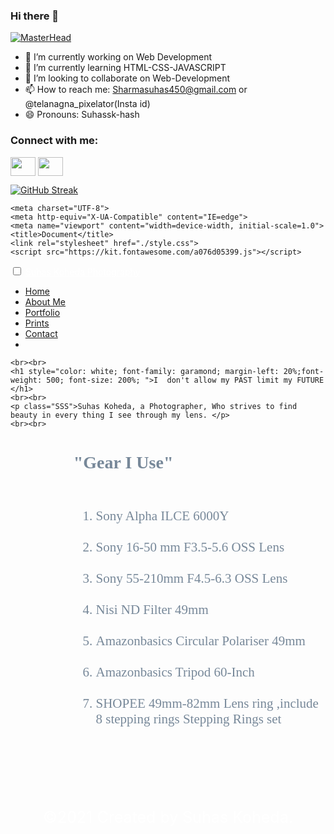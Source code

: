 ### Hi there 👋
[![MasterHead](https://instagram.fhyd15-1.fna.fbcdn.net/v/t51.2885-19/s150x150/240451443_124988873199260_3008541255882858565_n.jpg?_nc_ht=instagram.fhyd15-1.fna.fbcdn.net&_nc_ohc=Fy_sYOU-k9gAX8eUyT6&edm=ALbqBD0BAAAA&ccb=7-4&oh=f677813d599a61330e4f193c2238a347&oe=618B64EA&_nc_sid=9a90d6)](https://github.com/suhassk-hash)

- 🔭 I’m currently working on Web Development
- 🌱 I’m currently learning HTML-CSS-JAVASCRIPT
- 👯 I’m looking to collaborate on Web-Development
- 📫 How to reach me: Sharmasuhas450@gmail.com or @telanagna_pixelator(Insta id)
- 😄 Pronouns: Suhassk-hash
<h3 align="left">Connect with me:</h3>
<p align="left">

<a href="https://www.instagram.com/telangana_pixelator/" target="_blank"><img align="center" src="https://cdn.jsdelivr.net/npm/simple-icons@3.0.1/icons/instagram.svg" alt="" height="30" width="40" /></a>
  <a href="https://github.com/suhassk-hash" target="_blank"><img align="center" src="https://cdn.jsdelivr.net/npm/simple-icons@3.0.1/icons/github.svg" alt="" height="30" width="40" /></a>

</p>

[![GitHub Streak](http://github-readme-streak-stats.herokuapp.com?user=suhassk-hash&theme=dark&hide_border=true&date_format=M%20j%5B%2C%20Y%5D)](https://git.io/streak-stats)
[](https://img.shields.io/badge/<WORD_ON_LEFT>-<WORD_ON_RIGHT>-informational?style=flat&logo=<LOGO_NAME>&logoColor=white&color=2bbc8a)




<!DOCTYPE html>
<html lang="en" dir="ltr">
  <head>
      <title> Suhas Koheda Photography</title>
    <meta charset="utf-8">
    <title>Responsive Navbar</title>
    <meta name="viewport" content="width=device-width, initial-scale=1.0">
    <link rel="stylesheet" href="style.css">
    <script src="https://kit.fontawesome.com/a076d05399.js"></script>
<link rel="preconnect" href="https://fonts.googleapis.com">
<link rel="preconnect" href="https://fonts.gstatic.com" crossorigin>
<link href="https://fonts.googleapis.com/css2?family=Caveat&family=NTR&display=swap" rel="stylesheet">
<link rel="preconnect" href="https://fonts.googleapis.com">
<link rel="preconnect" href="https://fonts.gstatic.com" crossorigin>
<link href="https://fonts.googleapis.com/css2?family=La+Belle+Aurore&family=Raleway+Dots&family=Yellowtail&display=swap" rel="stylesheet">
<script>
  var isNS = (navigator.appName == "Netscape") ? 1 : 0;
  if(navigator.appName == "Netscape") document.captureEvents(Event.MOUSEDOWN||Event.MOUSEUP);
  function mischandler(){
  return false;
  }
  function mousehandler(e){
  var myevent = (isNS) ? e : event;
  var eventbutton = (isNS) ? myevent.which : myevent.button;
  if((eventbutton==2)||(eventbutton==3)) return false;
  }
  document.oncontextmenu = mischandler;
  document.onmousedown = mousehandler;
  document.onmouseup = mousehandler;
  </script>








<link rel="apple-touch-icon" sizes="180x180" href="./icons/apple-touch-icon.png">
<link rel="icon" type="image/png" sizes="32x32" href="./icons/favicon-32x32.png">
<link rel="icon" type="image/png" sizes="16x16" href="./icons/ favicon-16x16.png">
<link rel="manifest" href="./icons/site.webmanifest">


    <meta charset="UTF-8">
    <meta http-equiv="X-UA-Compatible" content="IE=edge">
    <meta name="viewport" content="width=device-width, initial-scale=1.0">
    <title>Document</title>
    <link rel="stylesheet" href="./style.css">
    <script src="https://kit.fontawesome.com/a076d05399.js"></script>
<link rel="preconnect" href="https://fonts.googleapis.com">
<link rel="preconnect" href="https://fonts.gstatic.com" crossorigin>
<link href="https://fonts.googleapis.com/css2?family=Caveat&family=NTR&display=swap" rel="stylesheet">
<link rel="preconnect" href="https://fonts.googleapis.com">
<link rel="preconnect" href="https://fonts.gstatic.com" crossorigin>
<link href="https://fonts.googleapis.com/css2?family=La+Belle+Aurore&family=Raleway+Dots&family=Yellowtail&display=swap" rel="stylesheet">

<meta name="viewport" content="width=device-width, initial-scale=1">
<link rel="stylesheet" href="https://www.w3schools.com/w3css/4/w3.css">






























<link href="https://fonts.googleapis.com/css2?family=EB+Garamond:ital@1&display=swap" rel="stylesheet">


<link rel="stylesheet" media="all" href="./footer.css" />
</head>
  
  
  <body  class="Bodyc"><Body oncontextmenu="return false" onselectstart="return false" ondragstart="return false"></Body>
    <nav>
      <input type="checkbox" id="check">
      <label for="check" class="checkbtn">
        <i class="fas fa-bars"></i>
      </label>
      <label class="logo"> <a href="./index.html" style="color: white;">Suhas Koheda Photography</a> </label>
      <ul>
        <li><a class="active" href="./index.html">Home</a></li>   
        <li><a class="active" href="./index2.html">About Me</a></li>   
        <li><a class="active" href="./index3.html">Portfolio</a></li>
        <li><a class="active" href="./index4.html">Prints</a></li>
        <li><a class="active" href="./index5.html">Contact</a></li>
        <li><a class="active" href="https://www.instagram.com/telangana_pixelator/"><i class='fab fa-instagram-square fa-1.9x'></i></a></li>
      </ul>
    </nav>
    <section></section>
    <section></section>
    
    <br><br>
    <h1 style="color: white; font-family: garamond; margin-left: 20%;font-weight: 500; font-size: 200%; ">I  don't allow my PAST limit my FUTURE  </h1>
    <br><br>
    <p class="SSS">Suhas Koheda, a Photographer, Who strives to find beauty in every thing I see through my lens. </p>
    <br><br>
<h1 style="color: lightslategrey; font-family: 'Times New Roman', Times, serif; margin-left: 20%;font-weight: 500;  "><strong>"Gear I Use"</strong></h1>
<br>
<ol style="color: lightslategray; font-family:garamond; margin-left: 20%; font-size: 150%; ">
  <li class="qwerty" >Sony Alpha ILCE 6000Y </li>
  <br>
  <li class="qwerty">Sony 16-50 mm F3.5-5.6 OSS Lens </li>
  <br>
  <li class="qwerty">Sony 55-210mm F4.5-6.3 OSS Lens</li>
  <br>
  <li class="qwerty" >Nisi ND Filter 49mm </li>
  <br>
  <li class="qwerty" >Amazonbasics Circular Polariser 49mm </li>
  <br>
  <li class="qwerty">Amazonbasics Tripod 60-Inch </li>
  <br>
  <li class="qwerty">SHOPEE 49mm-82mm Lens ring ,include 8 stepping rings Stepping Rings set</li>
  <br>
</ol>
 <script src="aa.js"></script>
 <br><br><br>
 <footer>
    
  <p class="font_10" style="text-align:center;line-height:1.79em;font-size:25px;color: white;font-style: caveat;"><span class="color_11">©2021 Created by Suhas Koheda.</span></p></div></div></div></div></div></div></footer></div></div></div></div>
  </footer>
</body>
</html>
